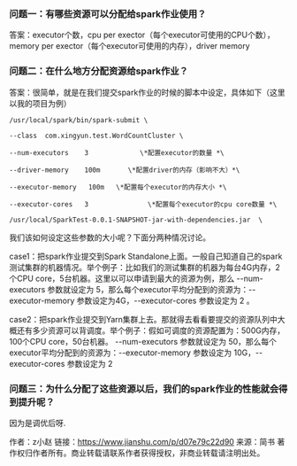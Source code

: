### 问题一：有哪些资源可以分配给spark作业使用？

答案：executor个数，cpu per exector（每个executor可使用的CPU个数），memory per exector（每个executor可使用的内存），driver memory







### 问题二：在什么地方分配资源给spark作业？

答案：很简单，就是在我们提交spark作业的时候的脚本中设定，具体如下（这里以我的项目为例）

```
/usr/local/spark/bin/spark-submit \

--class  com.xingyun.test.WordCountCluster \

--num-executors    3             \*配置executor的数量 *\

--driver-memory    100m       \*配置driver的内存（影响不大）*\

--executor-memory   100m   \*配置每个executor的内存大小 *\

--executor-cores   3               \*配置每个executor的cpu core数量 *\

/usr/local/SparkTest-0.0.1-SNAPSHOT-jar-with-dependencies.jar  \

```



我们该如何设定这些参数的大小呢？下面分两种情况讨论。

case1：把spark作业提交到Spark Standalone上面。一般自己知道自己的spark测试集群的机器情况。举个例子：比如我们的测试集群的机器为每台4G内存，2个CPU core，5台机器。这里以可以申请到最大的资源为例，那么  --num-executors  参数就设定为 5，那么每个executor平均分配到的资源为：--executor-memory 参数设定为4G，--executor-cores 参数设定为 2 。

case2：把spark作业提交到Yarn集群上去。那就得去看看要提交的资源队列中大概还有多少资源可以背调度。举个例子：假如可调度的资源配置为：500G内存，100个CPU core，50台机器。 --num-executors  参数就设定为 50，那么每个executor平均分配到的资源为：--executor-memory 参数设定为 10G，--executor-cores 参数设定为 2



### 问题三：为什么分配了这些资源以后，我们的spark作业的性能就会得到提升呢？

因为是调优后呀.



作者：z小赵
链接：https://www.jianshu.com/p/d07e79c22d90
来源：简书
著作权归作者所有。商业转载请联系作者获得授权，非商业转载请注明出处。